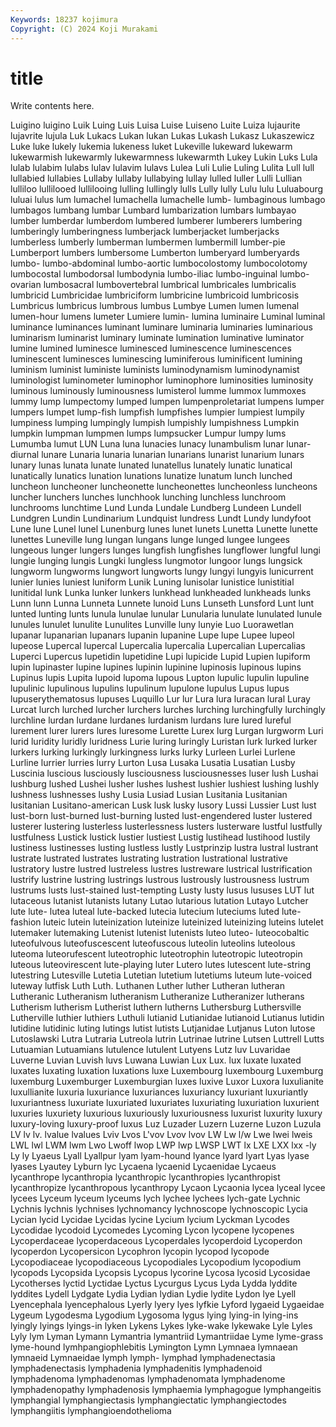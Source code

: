 ```yaml
---
Keywords: 18237 kojimura
Copyright: (C) 2024 Koji Murakami
---
```


# title

Write contents here.



Luigino luigino Luik Luing Luis Luisa
Luise Luiseno Luite Luiza lujaurite lujavrite lujula Luk Lukacs Lukan
lukan Lukas Lukash Lukasz Lukaszewicz Luke luke lukely lukemia lukeness
luket Lukeville lukeward lukewarm lukewarmish lukewarmly lukewarmness lukewarmth Lukey Lukin
Luks Lula lulab lulabim lulabs lulav lulavim lulavs Lulea Luli
Lulie Luling Lulita Lull lull lullabied lullabies Lullaby lullaby lullabying
lullay lulled luller Lulli Lullian lulliloo lullilooed lullilooing lulling lullingly
lulls Lully lully Lulu lulu Luluabourg luluai lulus lum lumachel
lumachella lumachelle lumb- lumbaginous lumbago lumbagos lumbang lumbar Lumbard lumbarization
lumbars lumbayao lumber lumberdar lumberdom lumbered lumberer lumberers lumbering lumberingly
lumberingness lumberjack lumberjacket lumberjacks lumberless lumberly lumberman lumbermen lumbermill lumber-pie
Lumberport lumbers lumbersome Lumberton lumberyard lumberyards lumbo- lumbo-abdominal lumbo-aortic lumbocolostomy
lumbocolotomy lumbocostal lumbodorsal lumbodynia lumbo-iliac lumbo-inguinal lumbo-ovarian lumbosacral lumbovertebral lumbrical
lumbricales lumbricalis lumbricid Lumbricidae lumbriciform lumbricine lumbricoid lumbricosis Lumbricus lumbricus
lumbrous lumbus Lumbye Lumen lumen lumenal lumen-hour lumens lumeter Lumiere
lumin- lumina luminaire Luminal luminal luminance luminances luminant luminare luminaria
luminaries luminarious luminarism luminarist luminary luminate lumination luminative luminator lumine
lumined luminesce luminesced luminescence luminescences luminescent luminesces luminescing luminiferous luminificent
lumining luminism luminist luministe luminists luminodynamism luminodynamist luminologist luminometer luminophor
luminophore luminosities luminosity luminous luminously luminousness lumisterol lumme lummox lummoxes
lummy lump lumpectomy lumped lumpen lumpenproletariat lumpens lumper lumpers lumpet
lump-fish lumpfish lumpfishes lumpier lumpiest lumpily lumpiness lumping lumpingly lumpish
lumpishly lumpishness Lumpkin lumpkin lumpman lumpmen lumps lumpsucker Lumpur lumpy
lums Lumumba lumut LUN Luna luna lunacies lunacy lunambulism lunar
lunar-diurnal lunare Lunaria lunaria lunarian lunarians lunarist lunarium lunars lunary
lunas lunata lunate lunated lunatellus lunately lunatic lunatical lunatically lunatics
lunation lunations lunatize lunatum lunch lunched luncheon luncheoner luncheonette luncheonettes
luncheonless luncheons luncher lunchers lunches lunchhook lunching lunchless lunchroom lunchrooms
lunchtime Lund Lunda Lundale Lundberg Lundeen Lundell Lundgren Lundin Lundinarium
Lundquist lundress Lundt Lundy lundyfoot Lune lune Lunel lunel Lunenburg
lunes lunet lunets Lunetta Lunette lunette lunettes Luneville lung lungan
lungans lunge lunged lungee lungees lungeous lunger lungers lunges lungfish
lungfishes lungflower lungful lungi lungie lunging lungis Lungki lungless lungmotor
lungoor lungs lungsick lungworm lungworms lungwort lungworts lungy lungyi lungyis
lunicurrent lunier lunies luniest luniform Lunik Luning lunisolar lunistice lunistitial
lunitidal lunk Lunka lunker lunkers lunkhead lunkheaded lunkheads lunks Lunn
lunn Lunna Lunneta Lunnete lunoid Luns Lunseth Lunsford Lunt lunt
lunted lunting lunts lunula lunulae lunular Lunularia lunulate lunulated lunule
lunules lunulet lunulite Lunulites Lunville luny lunyie Luo Luorawetlan lupanar
lupanarian lupanars lupanin lupanine Lupe lupe Lupee lupeol lupeose Lupercal
lupercal Lupercalia lupercalia Lupercalian Lupercalias Luperci Lupercus lupetidin lupetidine Lupi
lupicide Lupid Lupien lupiform lupin lupinaster lupine lupines lupinin lupinine
lupinosis lupinous lupins Lupinus lupis Lupita lupoid lupoma lupous Lupton
lupulic lupulin lupuline lupulinic lupulinous lupulins lupulinum lupulone lupulus Lupus
lupus lupuserythematosus lupuses Luquillo Lur lur Lura lura luracan lural
Luray Lurcat lurch lurched lurcher lurchers lurches lurching lurchingfully lurchingly
lurchline lurdan lurdane lurdanes lurdanism lurdans lure lured lureful lurement
lurer lurers lures luresome Lurette Lurex lurg Lurgan lurgworm Luri
lurid luridity luridly luridness Lurie luring luringly Luristan lurk lurked
lurker lurkers lurking lurkingly lurkingness lurks lurky Lurleen Lurlei Lurlene
Lurline lurrier lurries lurry Lurton Lusa Lusaka Lusatia Lusatian Lusby
Luscinia luscious lusciously lusciousness lusciousnesses luser lush Lushai lushburg lushed
Lushei lusher lushes lushest lushier lushiest lushing lushly lushness lushnesses
lushy Lusia Lusiad Lusian Lusitania Lusitanian lusitanian Lusitano-american Lusk lusk
lusky lusory Lussi Lussier Lust lust lust-born lust-burned lust-burning lusted
lust-engendered luster lustered lusterer lustering lusterless lusterlessness lusters lusterware lustful
lustfully lustfulness Lustick lustick lustier lustiest Lustig lustihead lustihood lustily
lustiness lustinesses lusting lustless lustly Lustprinzip lustra lustral lustrant lustrate
lustrated lustrates lustrating lustration lustrational lustrative lustratory lustre lustred lustreless
lustres lustreware lustrical lustrification lustrify lustrine lustring lustrings lustrous lustrously
lustrousness lustrum lustrums lusts lust-stained lust-tempting Lusty lusty lusus lususes
LUT lut lutaceous lutanist lutanists lutany Lutao lutarious lutation Lutayo
Lutcher lute lute- lutea luteal lute-backed lutecia lutecium luteciums luted
lute-fashion luteic lutein luteinization luteinize luteinized luteinizing luteins lutelet lutemaker
lutemaking Lutenist lutenist lutenists luteo luteo- luteocobaltic luteofulvous luteofuscescent luteofuscous
luteolin luteolins luteolous luteoma luteorufescent luteotrophic luteotrophin luteotropic luteotropin luteous
luteovirescent lute-playing luter Lutero lutes lutescent lute-string lutestring Lutesville Lutetia
Lutetian lutetium lutetiums luteum lute-voiced luteway lutfisk Luth Luth. Luthanen
Luther luther Lutheran lutheran Lutheranic Lutheranism lutheranism Lutheranize Lutheranizer lutherans
Lutherism lutherism Lutherist luthern lutherns Luthersburg Luthersville Lutherville luthier luthiers
Luthuli lutianid Lutianidae lutianoid Lutianus lutidin lutidine lutidinic luting lutings
lutist lutists Lutjanidae Lutjanus Luton lutose Lutoslawski Lutra Lutraria Lutreola
lutrin Lutrinae lutrine Lutsen Luttrell Lutts Lutuamian Lutuamians lutulence lutulent
Lutyens Lutz luv Luvaridae Luverne Luvian Luvish luvs Luwana Luwian
Lux Lux. lux luxate luxated luxates luxating luxation luxations luxe
Luxembourg luxembourg Luxemburg luxemburg Luxemburger Luxemburgian luxes luxive Luxor Luxora
luxulianite luxullianite luxuria luxuriance luxuriances luxuriancy luxuriant luxuriantly luxuriantness luxuriate
luxuriated luxuriates luxuriating luxuriation luxurient luxuries luxuriety luxurious luxuriously luxuriousness
luxurist luxurity luxury luxury-loving luxury-proof luxus Luz Luzader Luzern Luzerne
Luzon Luzula LV lv lv. lvalue lvalues Lviv Lvos L'vov
Lvov lvov LW Lw l/w Lwe lwei lweis LWL lwl
LWM lwm Lwo Lwoff lwop LWP lwp LWSP LWT lx
LXE LXX lxx -ly Ly ly Lyaeus Lyall Lyallpur lyam
lyam-hound lyance lyard lyart Lyas lyase lyases Lyautey Lyburn lyc
Lycaena lycaenid Lycaenidae Lycaeus lycanthrope lycanthropia lycanthropic lycanthropies lycanthropist lycanthropize
lycanthropous lycanthropy Lycaon Lycaonia lycea lyceal lycee lycees Lyceum lyceum
lyceums lych lychee lychees lych-gate Lychnic Lychnis lychnis lychnises lychnomancy
lychnoscope lychnoscopic Lycia Lycian lycid Lycidae Lycidas lycine Lycium lycium
Lyckman Lycodes Lycodidae lycodoid Lycomedes Lycoming Lycon lycopene lycopenes Lycoperdaceae
lycoperdaceous Lycoperdales lycoperdoid Lycoperdon lycoperdon Lycopersicon Lycophron lycopin lycopod lycopode
Lycopodiaceae lycopodiaceous Lycopodiales Lycopodium lycopodium lycopods Lycopsida Lycopsis Lycopus lycorine
Lycosa lycosid Lycosidae Lycotherses lyctid Lyctidae Lyctus Lycurgus Lycus Lyda
Lydda lyddite lyddites Lydell Lydgate Lydia Lydian lydian Lydie lydite
Lydon lye Lyell Lyencephala lyencephalous Lyerly lyery lyes lyfkie Lyford
lygaeid Lygaeidae Lygeum Lygodesma Lygodium Lygosoma lygus lying lying-in lying-ins
lyingly lyings lyings-in lyken Lykens Lykes lyke-wake lykewake Lyle Lyles
Lyly lym Lyman Lymann Lymantria lymantriid Lymantriidae Lyme lyme-grass lyme-hound
lymhpangiophlebitis Lymington Lymn Lymnaea lymnaean lymnaeid Lymnaeidae lymph lymph- lymphad
lymphadenectasia lymphadenectasis lymphadenia lymphadenitis lymphadenoid lymphadenoma lymphadenomas lymphadenomata lymphadenome lymphadenopathy
lymphadenosis lymphaemia lymphagogue lymphangeitis lymphangial lymphangiectasis lymphangiectatic lymphangiectodes lymphangiitis lymphangioendothelioma
